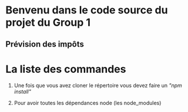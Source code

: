 # Benvenu dans le code source du projet du Group 1
## Prévision des impôts

# La liste des commandes

1. Une fois que vous avez cloner le répertoire
vous devez faire un *"npm install"* 

2. Pour avoir toutes les dépendances node (les node_modules)   

